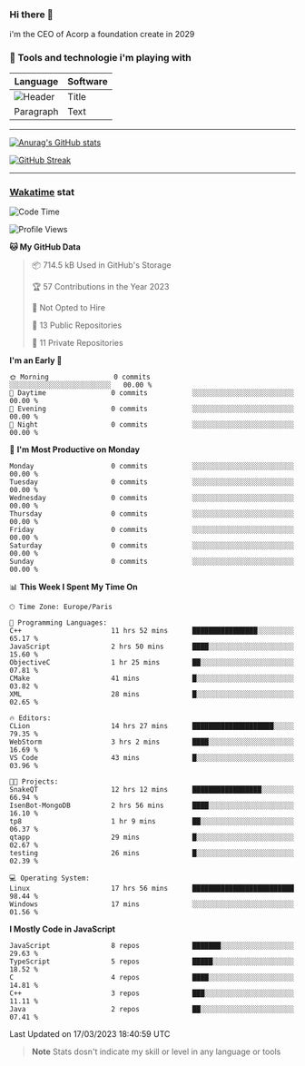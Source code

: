 ### Hi there 👋

i'm the CEO of Acorp a foundation create in 2029  

### 🧰 Tools and technologie i'm playing with

 | Language | Software |
| ----------- | ----------- |
| ![Header](https://img.shields.io/badge/Nuxt3-green&style=for-the-badge&logo=nustjs&logoColor=00DC82) | Title |
| Paragraph | Text |

---

[![Anurag's GitHub stats](https://github-readme-stats.vercel.app/api?username=ackimixs&show_icons=true&theme=github_dark&count_private=true)](https://www.ackimixs.xyz)

[![GitHub Streak](https://github-readme-streak-stats.herokuapp.com?user=Ackimixs&theme=github-dark-blue&date_format=j%20M%5B%20Y%5D&mode=weekly)](https://git.io/streak-stats)

---
 
 ### [Wakatime](https://wakatime.com/) stat

<!--START_SECTION:waka-->
![Code Time](http://img.shields.io/badge/Code%20Time-433%20hrs%2048%20mins-blue)

![Profile Views](http://img.shields.io/badge/Profile%20Views-10-blue)

**🐱 My GitHub Data** 

> 📦 714.5 kB Used in GitHub's Storage 
 > 
> 🏆 57 Contributions in the Year 2023
 > 
> 🚫 Not Opted to Hire
 > 
> 📜 13 Public Repositories 
 > 
> 🔑 11 Private Repositories 
 > 
**I'm an Early 🐤** 

```text
🌞 Morning                0 commits           ░░░░░░░░░░░░░░░░░░░░░░░░░   00.00 % 
🌆 Daytime                0 commits           ░░░░░░░░░░░░░░░░░░░░░░░░░   00.00 % 
🌃 Evening                0 commits           ░░░░░░░░░░░░░░░░░░░░░░░░░   00.00 % 
🌙 Night                  0 commits           ░░░░░░░░░░░░░░░░░░░░░░░░░   00.00 % 
```
📅 **I'm Most Productive on Monday** 

```text
Monday                   0 commits           ░░░░░░░░░░░░░░░░░░░░░░░░░   00.00 % 
Tuesday                  0 commits           ░░░░░░░░░░░░░░░░░░░░░░░░░   00.00 % 
Wednesday                0 commits           ░░░░░░░░░░░░░░░░░░░░░░░░░   00.00 % 
Thursday                 0 commits           ░░░░░░░░░░░░░░░░░░░░░░░░░   00.00 % 
Friday                   0 commits           ░░░░░░░░░░░░░░░░░░░░░░░░░   00.00 % 
Saturday                 0 commits           ░░░░░░░░░░░░░░░░░░░░░░░░░   00.00 % 
Sunday                   0 commits           ░░░░░░░░░░░░░░░░░░░░░░░░░   00.00 % 
```


📊 **This Week I Spent My Time On** 

```text
🕑︎ Time Zone: Europe/Paris

💬 Programming Languages: 
C++                      11 hrs 52 mins      ████████████████░░░░░░░░░   65.17 % 
JavaScript               2 hrs 50 mins       ████░░░░░░░░░░░░░░░░░░░░░   15.60 % 
ObjectiveC               1 hr 25 mins        ██░░░░░░░░░░░░░░░░░░░░░░░   07.81 % 
CMake                    41 mins             █░░░░░░░░░░░░░░░░░░░░░░░░   03.82 % 
XML                      28 mins             █░░░░░░░░░░░░░░░░░░░░░░░░   02.65 % 

🔥 Editors: 
CLion                    14 hrs 27 mins      ████████████████████░░░░░   79.35 % 
WebStorm                 3 hrs 2 mins        ████░░░░░░░░░░░░░░░░░░░░░   16.69 % 
VS Code                  43 mins             █░░░░░░░░░░░░░░░░░░░░░░░░   03.96 % 

🐱‍💻 Projects: 
SnakeQT                  12 hrs 12 mins      █████████████████░░░░░░░░   66.94 % 
IsenBot-MongoDB          2 hrs 56 mins       ████░░░░░░░░░░░░░░░░░░░░░   16.10 % 
tp8                      1 hr 9 mins         ██░░░░░░░░░░░░░░░░░░░░░░░   06.37 % 
qtapp                    29 mins             █░░░░░░░░░░░░░░░░░░░░░░░░   02.67 % 
testing                  26 mins             █░░░░░░░░░░░░░░░░░░░░░░░░   02.39 % 

💻 Operating System: 
Linux                    17 hrs 56 mins      █████████████████████████   98.44 % 
Windows                  17 mins             ░░░░░░░░░░░░░░░░░░░░░░░░░   01.56 % 
```

**I Mostly Code in JavaScript** 

```text
JavaScript               8 repos             ███████░░░░░░░░░░░░░░░░░░   29.63 % 
TypeScript               5 repos             █████░░░░░░░░░░░░░░░░░░░░   18.52 % 
C                        4 repos             ████░░░░░░░░░░░░░░░░░░░░░   14.81 % 
C++                      3 repos             ███░░░░░░░░░░░░░░░░░░░░░░   11.11 % 
Java                     2 repos             ██░░░░░░░░░░░░░░░░░░░░░░░   07.41 % 
```




 Last Updated on 17/03/2023 18:40:59 UTC
<!--END_SECTION:waka-->

> **Note**
> Stats dosn't indicate my skill or level in any language or tools
